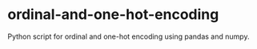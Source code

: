 # ordinal-and-one-hot-encoding
 Python script for ordinal and one-hot encoding using pandas and numpy.
